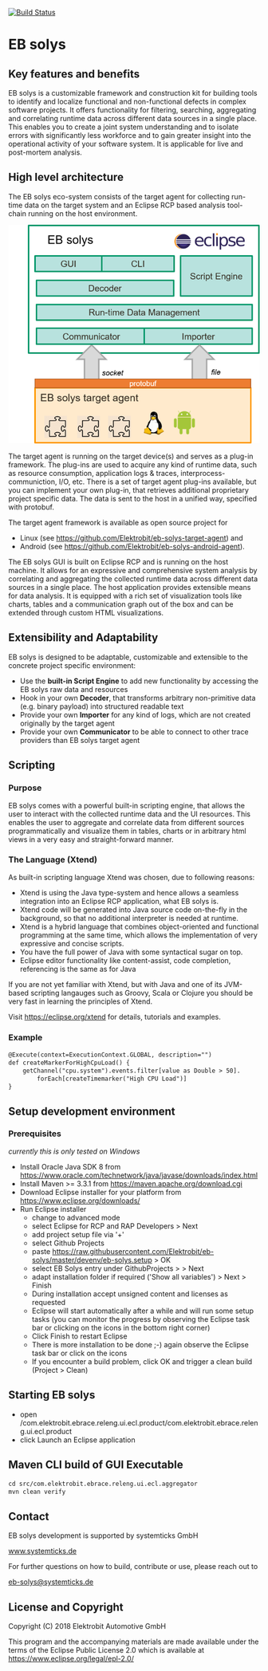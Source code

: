[![Build Status](https://travis-ci.org/Elektrobit/eb-solys.svg?branch=master)](https://travis-ci.org/Elektrobit/eb-solys)

# EB solys

## Key features and benefits

EB solys is a customizable framework and construction kit for building tools to identify and localize functional and non-functional defects in complex software projects.
It offers functionality for filtering, searching, aggregating  and correlating runtime data across different data sources in a single place.
This enables you to create a joint system understanding and to isolate errors with significantly less workforce and to gain greater insight into the operational activity of your software system. It is applicable for live and post-mortem analysis.

## High level architecture

The EB solys eco-system consists of the target agent for collecting run-time data on the target system and an Eclipse RCP based analysis tool-chain running on the host environment.

![alt text](./resources/eco_system.png "EB solys eco-system")

The target agent is running on the target device(s) and serves as a plug-in framework. The plug-ins are used to acquire any kind of runtime data, such as resource consumption, application logs & traces, interprocess-communiction, I/O, etc.
There is a set of  target agent plug-ins available, but you can implement your own plug-in, that retrieves additional proprietary project specific data. The data is sent to the host in a unified way, specified with protobuf.  

The target agent framework is available as open source project for
* Linux (see https://github.com/Elektrobit/eb-solys-target-agent) and
* Android (see https://github.com/Elektrobit/eb-solys-android-agent).

The EB solys GUI is built on Eclipse RCP and is running on the host machine. It allows for an expressive and comprehensive system analysis by correlating and aggregating the collected runtime data across different data sources in a single place.
The host application provides extensible means for data analysis.
It is equipped with a rich set of visualization tools like charts, tables and a communication graph out of the box and can be extended through custom HTML visualizations.

## Extensibility and Adaptability

EB solys is designed to be adaptable, customizable and extensible to the concrete project specific environment:

* Use the **built-in Script Engine** to add new functionality by accessing the EB solys raw data and resources
* Hook in your own **Decoder**, that transforms arbitrary non-primitive data (e.g. binary payload) into structured readable text
* Provide your own **Importer** for any kind of logs, which are not created originally by the target agent
* Provide your own **Communicator** to be able to connect to other trace providers than EB solys target agent

## Scripting

### Purpose

EB solys comes with a powerful built-in scripting engine, that allows the user to interact with the collected runtime data and the UI resources. This enables the user to aggregate and correlate data from different sources programmatically and visualize them in tables, charts or in arbitrary html views in a very easy and straight-forward manner.

### The Language (Xtend)

As built-in scripting language Xtend was chosen, due to following reasons:

* Xtend is using the Java type-system and hence allows a seamless integration into an Eclipse RCP application, what EB solys is.
* Xtend code will be generated into Java source code on-the-fly in the background, so that no additional interpreter is needed at runtime.
* Xtend is a hybrid language that combines object-oriented and functional programming at the same time, which allows the implementation of very expressive and concise scripts.
* You have the full power of Java with some syntactical sugar on top.
* Eclipse editor functionality like content-assist, code completion, referencing is the same as for Java

If you are not yet familiar with Xtend, but with Java and one of its JVM-based scripting langauges such as Groovy, Scala or Clojure you should be very fast in learning the principles of Xtend.

Visit https://eclipse.org/xtend for details, tutorials and examples.

### Example

```xtend
@Execute(context=ExecutionContext.GLOBAL, description="")
def createMarkerForHighCpuLoad() {
    getChannel("cpu.system").events.filter[value as Double > 50].
        forEach[createTimemarker("High CPU Load")]
}
```

## Setup development environment

### Prerequisites

*currently this is only tested on Windows*

* Install Oracle Java SDK 8 from https://www.oracle.com/technetwork/java/javase/downloads/index.html
* Install Maven >= 3.3.1 from https://maven.apache.org/download.cgi
* Download Eclipse installer for your platform from https://www.eclipse.org/downloads/
* Run Eclipse installer
    - change to advanced mode
    - select Eclipse for RCP and RAP Developers > Next
    - add project setup file via '+'
    - select Github Projects
    - paste https://raw.githubusercontent.com/Elektrobit/eb-solys/master/devenv/eb-solys.setup > OK
    - select EB Solys entry under GithubProjects > <User> > Next
    - adapt installation folder if required ('Show all variables') > Next > Finish
    - During installation accept unsigned content and licenses as requested
    - Eclipse will start automatically after a while and will run some setup tasks (you can monitor the progress by observing the Eclipse task bar or clicking on the icons in the bottom right corner)
    - Click Finish to restart Eclipse
    - There is more installation to be done ;-) again observe the Eclipse task bar or click on the icons
    - If you encounter a build problem, click OK and trigger a clean build (Project > Clean)

## Starting EB solys

* open /com.elektrobit.ebrace.releng.ui.ecl.product/com.elektrobit.ebrace.releng.ui.ecl.product
* click Launch an Eclipse application

## Maven CLI build of GUI Executable

```
cd src/com.elektrobit.ebrace.releng.ui.ecl.aggregator
mvn clean verify
```

## Contact

EB solys development is supported by systemticks GmbH

www.systemticks.de

For further questions on how to build, contribute or use, please reach out to

eb-solys@systemticks.de

## License and Copyright

Copyright (C) 2018 Elektrobit Automotive GmbH

This program and the accompanying materials are made
available under the terms of the Eclipse Public License 2.0
which is available at https://www.eclipse.org/legal/epl-2.0/
